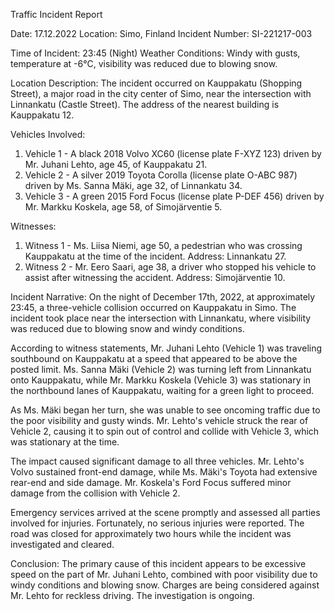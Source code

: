 Traffic Incident Report

Date: 17.12.2022
Location: Simo, Finland
Incident Number: SI-221217-003

Time of Incident: 23:45 (Night)
Weather Conditions: Windy with gusts, temperature at -6°C, visibility was reduced due to blowing snow.

Location Description: The incident occurred on Kauppakatu (Shopping Street), a major road in the city center of Simo, near the intersection with Linnankatu (Castle Street). The address of the nearest building is Kauppakatu 12.

Vehicles Involved:
1. Vehicle 1 - A black 2018 Volvo XC60 (license plate F-XYZ 123) driven by Mr. Juhani Lehto, age 45, of Kauppakatu 21.
2. Vehicle 2 - A silver 2019 Toyota Corolla (license plate O-ABC 987) driven by Ms. Sanna Mäki, age 32, of Linnankatu 34.
3. Vehicle 3 - A green 2015 Ford Focus (license plate P-DEF 456) driven by Mr. Markku Koskela, age 58, of Simojärventie 5.

Witnesses:
1. Witness 1 - Ms. Liisa Niemi, age 50, a pedestrian who was crossing Kauppakatu at the time of the incident. Address: Linnankatu 27.
2. Witness 2 - Mr. Eero Saari, age 38, a driver who stopped his vehicle to assist after witnessing the accident. Address: Simojärventie 10.

Incident Narrative:
On the night of December 17th, 2022, at approximately 23:45, a three-vehicle collision occurred on Kauppakatu in Simo. The incident took place near the intersection with Linnankatu, where visibility was reduced due to blowing snow and windy conditions.

According to witness statements, Mr. Juhani Lehto (Vehicle 1) was traveling southbound on Kauppakatu at a speed that appeared to be above the posted limit. Ms. Sanna Mäki (Vehicle 2) was turning left from Linnankatu onto Kauppakatu, while Mr. Markku Koskela (Vehicle 3) was stationary in the northbound lanes of Kauppakatu, waiting for a green light to proceed.

As Ms. Mäki began her turn, she was unable to see oncoming traffic due to the poor visibility and gusty winds. Mr. Lehto's vehicle struck the rear of Vehicle 2, causing it to spin out of control and collide with Vehicle 3, which was stationary at the time.

The impact caused significant damage to all three vehicles. Mr. Lehto's Volvo sustained front-end damage, while Ms. Mäki's Toyota had extensive rear-end and side damage. Mr. Koskela's Ford Focus suffered minor damage from the collision with Vehicle 2.

Emergency services arrived at the scene promptly and assessed all parties involved for injuries. Fortunately, no serious injuries were reported. The road was closed for approximately two hours while the incident was investigated and cleared.

Conclusion:
The primary cause of this incident appears to be excessive speed on the part of Mr. Juhani Lehto, combined with poor visibility due to windy conditions and blowing snow. Charges are being considered against Mr. Lehto for reckless driving. The investigation is ongoing.